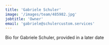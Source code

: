 ```yaml
---
title: 'Gabriele Schuler'
image: '/images/team/485982.jpg'
jobtitle: 'Owner'
email: 'gabriele@schulercustom.services'
---
```


Bio for Gabriele Schuler, provided in a later date
